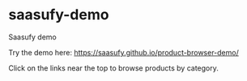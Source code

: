 # saasufy-demo
Saasufy demo

Try the demo here: https://saasufy.github.io/product-browser-demo/

Click on the links near the top to browse products by category.
